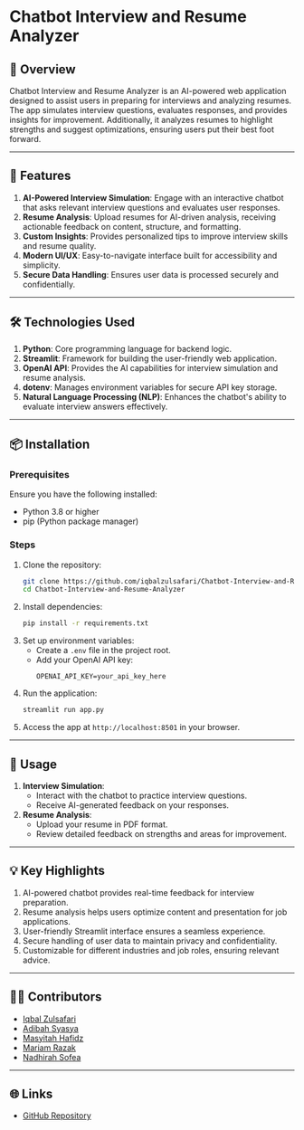 # Chatbot Interview and Resume Analyzer

## 🌟 Overview
Chatbot Interview and Resume Analyzer is an AI-powered web application designed to assist users in preparing for interviews and analyzing resumes. The app simulates interview questions, evaluates responses, and provides insights for improvement. Additionally, it analyzes resumes to highlight strengths and suggest optimizations, ensuring users put their best foot forward.

---

## 🚀 Features

1. **AI-Powered Interview Simulation**: Engage with an interactive chatbot that asks relevant interview questions and evaluates user responses.
2. **Resume Analysis**: Upload resumes for AI-driven analysis, receiving actionable feedback on content, structure, and formatting.
3. **Custom Insights**: Provides personalized tips to improve interview skills and resume quality.
4. **Modern UI/UX**: Easy-to-navigate interface built for accessibility and simplicity.
5. **Secure Data Handling**: Ensures user data is processed securely and confidentially.

---

## 🛠️ Technologies Used

1. **Python**: Core programming language for backend logic.
2. **Streamlit**: Framework for building the user-friendly web application.
3. **OpenAI API**: Provides the AI capabilities for interview simulation and resume analysis.
4. **dotenv**: Manages environment variables for secure API key storage.
5. **Natural Language Processing (NLP)**: Enhances the chatbot's ability to evaluate interview answers effectively.

---

## 📦 Installation

### Prerequisites
Ensure you have the following installed:
- Python 3.8 or higher
- pip (Python package manager)

### Steps
1. Clone the repository:
   ```bash
   git clone https://github.com/iqbalzulsafari/Chatbot-Interview-and-Resume-Analyzer.git
   cd Chatbot-Interview-and-Resume-Analyzer
   ```
2. Install dependencies:
   ```bash
   pip install -r requirements.txt
   ```
3. Set up environment variables:
   - Create a `.env` file in the project root.
   - Add your OpenAI API key:
     ```env
     OPENAI_API_KEY=your_api_key_here
     ```
4. Run the application:
   ```bash
   streamlit run app.py
   ```
5. Access the app at `http://localhost:8501` in your browser.

---

## 📄 Usage
1. **Interview Simulation**:
   - Interact with the chatbot to practice interview questions.
   - Receive AI-generated feedback on your responses.
2. **Resume Analysis**:
   - Upload your resume in PDF format.
   - Review detailed feedback on strengths and areas for improvement.

---

## 💡 Key Highlights
1. AI-powered chatbot provides real-time feedback for interview preparation.
2. Resume analysis helps users optimize content and presentation for job applications.
3. User-friendly Streamlit interface ensures a seamless experience.
4. Secure handling of user data to maintain privacy and confidentiality.
5. Customizable for different industries and job roles, ensuring relevant advice.

---

## 🧑‍💻 Contributors
- [Iqbal Zulsafari](https://github.com/iqbalzulsafari)
- [Adibah Syasya](https://github.com/Adibah)
- [Masyitah Hafidz](https://github.com/MasyitahHafidz)
- [Mariam Razak](https://github.com/mariamrazak)
- [Nadhirah Sofea](https://github.com/nadhirahsofeaa)

---

## 🌐 Links
- [GitHub Repository](https://github.com/iqbalzulsafari/Chatbot-Interview-and-Resume-Analyzer)

